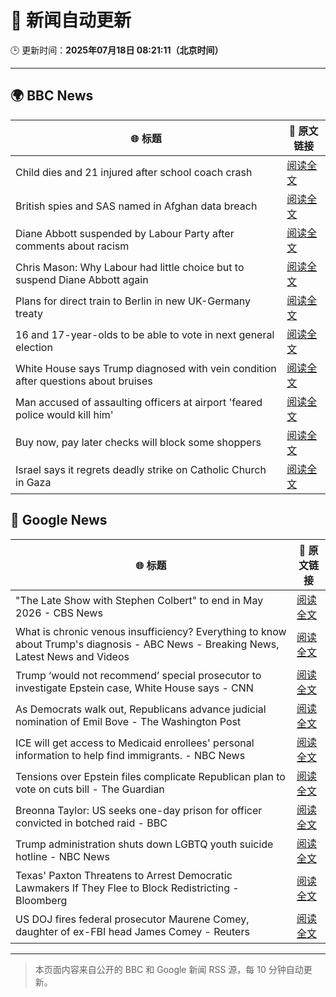 # 🧠 新闻自动更新

🕒 更新时间：**2025年07月18日 08:21:11（北京时间）**

---

## 🌍 BBC News

| 🌐 标题 | 🔗 原文链接 |
|--------|-------------|
| Child dies and 21 injured after school coach crash | [阅读全文](https://www.bbc.com/news/articles/ckg538x0lm5o) |
| British spies and SAS named in Afghan data breach | [阅读全文](https://www.bbc.com/news/articles/cj4ek9njknvo) |
| Diane Abbott suspended by Labour Party after comments about racism | [阅读全文](https://www.bbc.com/news/articles/c4g8v33g1dgo) |
| Chris Mason: Why Labour had little choice but to suspend Diane Abbott again | [阅读全文](https://www.bbc.com/news/articles/cz9k7yje44eo) |
| Plans for direct train to Berlin in new UK-Germany treaty | [阅读全文](https://www.bbc.com/news/articles/cq6m10g7e35o) |
| 16 and 17-year-olds to be able to vote in next general election | [阅读全文](https://www.bbc.com/news/articles/c628ep4j5kno) |
| White House says Trump diagnosed with vein condition after questions about bruises | [阅读全文](https://www.bbc.com/news/articles/c1jw1pdyp0jo) |
| Man accused of assaulting officers at airport 'feared police would kill him' | [阅读全文](https://www.bbc.com/news/articles/cx2k7lmxn91o) |
| Buy now, pay later checks will block some shoppers | [阅读全文](https://www.bbc.com/news/articles/cwygjvd67plo) |
| Israel says it regrets deadly strike on Catholic Church in Gaza | [阅读全文](https://www.bbc.com/news/articles/cy8ge7vllw9o) |

## 📰 Google News

| 🌐 标题 | 🔗 原文链接 |
|--------|-------------|
| "The Late Show with Stephen Colbert" to end in May 2026 - CBS News | [阅读全文](https://news.google.com/rss/articles/CBMifEFVX3lxTE53ZVFscXZzaGRhcW11TjhjSDcyVll4bnIxLVhYUHlSYlhQUlR1WHdnb0RvSy1FU2hRdTZqdzF0TGpVdHoxR3hnT3NCQ1Y2T1k0RUxaTzU1eFo3QUQtTEZLQkRJRFRkTU9mOHI0R1htaVRMX0dWVGE0LVdTQXLSAYIBQVVfeXFMTW1UZlBzRHNtVnhCdThQU0FpSkpMSllsUkFoTTZkcUJNR0FWVFo5MzVQV1FKMHpYVXRORjJQMnB3NVptTTkxSXVReW1SZldaR3l3N2dqYWdPVEFjbllsRm12eGpHRW9VUUVUWEo2Qm5rVW1vT1B5aFFrbnVJR1dWYksyQQ?oc=5) |
| What is chronic venous insufficiency? Everything to know about Trump's diagnosis - ABC News - Breaking News, Latest News and Videos | [阅读全文](https://news.google.com/rss/articles/CBMimgFBVV95cUxPOHU2SlUwSWo2SjlKcGVTOGxXQzdZNjl1YTc4NXFOMzJHRTdwOWtUektmdkgxX0ZqQzRhTk9weXk2eW5nYlNZUFdmSEdUQTlvLTJxbVZZdjZZTXFVdmFfUFJ4T253QlViTUhBSzlXelpBUXJDdGhvNHgtT0Z0VndKT055YzVvT0Mycl9KWmRDcUVOSFpsejR2QTBR0gGfAUFVX3lxTFBrWGFZWW9oN3R2RVpBZUNuekxTZjQ1ajBGbF9QajhoeDNIQTc5UVh4MWVMX3htMld1UkYxMmZEUERyaUhndmhfUXhqYnFoVnpEVnhqdnhxSW1BUHpoUGVnUVhvOHBicDlxSmRERWJRY1I2dm1uSWtoOWYxVlZDUmEtRl9lTjdVTVNaZnF5RmZPYVdBNVh5Q2UzdTdidEJmMA?oc=5) |
| Trump ‘would not recommend’ special prosecutor to investigate Epstein case, White House says - CNN | [阅读全文](https://news.google.com/rss/articles/CBMihwFBVV95cUxQX1lCUnA5YnJxQjBDbjdyMUt4M1hLTlZUWEhVbUtnWUVLdTBScUlzaUZPeDM4WGRYUk1rakptTVVhNnZWYmpEN3AyZVQzbVFzdHZmOFBLYjV4cS1ROWRWUW1wUm5oWU85bGFrYTMwa1FYMW9nTTU0Z0k1c19EZGhWQjhFWURQNEnSAYwBQVVfeXFMTWgwUmM5OFpLajBHb2I0ZlNrQlR2M3FFM2xHbGctNGJ1Z0VOV1dqU0RpWlhfbU9hbldpQkNqSFB0WDlvOXRPUF9VTl82dGozUmhtLU9FNVZYMzZSZWNVV19PRlhVT09QRndFZ2hwUzlYZVh5bHRSUEV1MnZLbS1wdEFsMkpOS1NEbEFKNkE?oc=5) |
| As Democrats walk out, Republicans advance judicial nomination of Emil Bove - The Washington Post | [阅读全文](https://news.google.com/rss/articles/CBMirAFBVV95cUxQTEpZUU9VeTNvNVAxZzNWdlJMRTFlYkZRa1EzOXE4R1NXb1VBUnQtWFNrTHNfUEZ5Rlc5LXRndzdkSWdzYTB6NGs5aGFrVFNKUjdnLXkzUHRrWFAwazZvdVhHRkp1QlFDUVYxamRrX3M5QVYtT0hhNjZiUC0yOVkyUUdXYnAya29YV1JaRW1BVzRvdFdyZ1pYcXZ0Q0hSYjllcjRWTjdiT0czZUNU?oc=5) |
| ICE will get access to Medicaid enrollees' personal information to help find immigrants. - NBC News | [阅读全文](https://news.google.com/rss/articles/CBMijgFBVV95cUxQdVZJaVlOSVg0OWljcC1GV0hyazl4a1lNWjVSZDNvR1FtSEtBX1ZSZFQ1M1FrOHBXVWR6Y1BQd1I1SnA0bEFRalIzeklIWlJQSFJtVENCNEdGR3lHam5aNFR6eXZ3ZzVEdmRseDQ2NFNCT05DUTQ1bERzT1ZJMGRaMWViTHE2SksxdGV4YlFn0gFWQVVfeXFMT1RTMzk1TTFKNjR4ZjB0a2ZQX2VjMHpwdkZpVHVNNHEwSFVsQzVSLW1UeDlkODdpblFSVnAzQzJ2VV85Q0pOOVpYRndEdklvdThwNDcwV2c?oc=5) |
| Tensions over Epstein files complicate Republican plan to vote on cuts bill - The Guardian | [阅读全文](https://news.google.com/rss/articles/CBMigwFBVV95cUxPcmZPN1NCWXB4cXZXU3RwQ0g1dHNWcXBDeDBDV092b2kwYXRxRFlxclc5OElQU3JFR3MzbVk0UzB1OHgxOXVkVndtOXNkejJHRWQ2Z25fNTREY0NQd2dQSkNwRWNncEptaVVjV0VOejNqM18zbWFzdG1neHdIMDJfM1FIUQ?oc=5) |
| Breonna Taylor: US seeks one-day prison for officer convicted in botched raid - BBC | [阅读全文](https://news.google.com/rss/articles/CBMiWkFVX3lxTE53UWxVdVhxQ3hPWHI4UWw5NmI2djRmOWxIMWMxV2JMNzZhMnY3dXBSOFRSSDRWV3d4MlZVZ281R3lZV3JNNDNnNWUxTlZINko3eDhKazRiY01id9IBX0FVX3lxTFBSVDFBeDhtMkVLRk5JZHduR01mT3NsU0VqS3d3R19lRzFxd2d3LW9NbndkZ3Vscmk2dnBzQnJWSFhVWVJ1aS1RSHBoVEZjWEdJWk5wMlREQ0N3VFA0SEZZ?oc=5) |
| Trump administration shuts down LGBTQ youth suicide hotline - NBC News | [阅读全文](https://news.google.com/rss/articles/CBMinAFBVV95cUxPQkJFbHJBSFMzd1pxMi1vREozSVBaM2JUNEoyakkxTHlIU2ZJS19wZUhiZGVaNWQxeWg1QWhBdjJ3MmJYbXhNbkRQcmZ4X3hPaVZWQzEzTkRzLUpZZHE0NHJMQjJieW5KdGRqSlVuWTRDWjgtb1ZWZ3E5eDJubldxWDdzLThobGx1U1ZiYS0xZ0xvNmFiX1M0SWxmNzfSAVZBVV95cUxNbi01R1dEbWg5X2tGc2hWUmZySDFqcUswbHdhX2IzT2ktS3ZzVVVJT2RBUXJzVHFrTFh0anhMTDNvMUtoTXA1cVNfUXpsMW5JZTBNalJhUQ?oc=5) |
| Texas' Paxton Threatens to Arrest Democratic Lawmakers If They Flee to Block Redistricting - Bloomberg | [阅读全文](https://news.google.com/rss/articles/CBMisgFBVV95cUxPUmpIS3puM0Z3SE91Y3JZbDhhbkdZTndBNWRTNk02ZlI2a291X1Vfbnc3aHRPMjBaNTRMQWxoUURMTGUwbXpBUHBsRWJqWjdUckhCdUhXRUVQVXZoYnlIZzExbUdOOFpOTHlCbFNUODV6aHlFT0ctNFV0bFNxMkROX1dZNVBkS2RkNjhxSFozZHkwQjktUG1jVmgwUjBGallHT0g1TUJLakYwdW9wdHJwOFp3?oc=5) |
| US DOJ fires federal prosecutor Maurene Comey, daughter of ex-FBI head James Comey - Reuters | [阅读全文](https://news.google.com/rss/articles/CBMiwAFBVV95cUxPanRXRjM1elY4eFRBc1FxZ0pUek5uWFlMcHVKcHpGVkJBNDc4YTBRd3dJZ3B4RndrVlVjak9IbHlMU09KVXJkajNCUDI4NWN5NTJjZG1IYkViV1NWWGhXVlBvckpTUDVVX3VwSTlPcllsUndNdVJfZnlJc0hqbzA2LWluNU1CSFo1cTNKNEtPSksyeWpGelYtamNRWlhlQ1VzUmtuejFheTY2eWlKUXFVU1J1SW1pN1B1cUpZZF8zd1Q?oc=5) |

---
> 本页面内容来自公开的 BBC 和 Google 新闻 RSS 源，每 10 分钟自动更新。